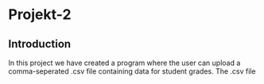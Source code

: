 # Projekt-2

## Introduction
In this project we have created a program where the user can upload a comma-seperated .csv file containing data for student grades. 
The .csv file 
